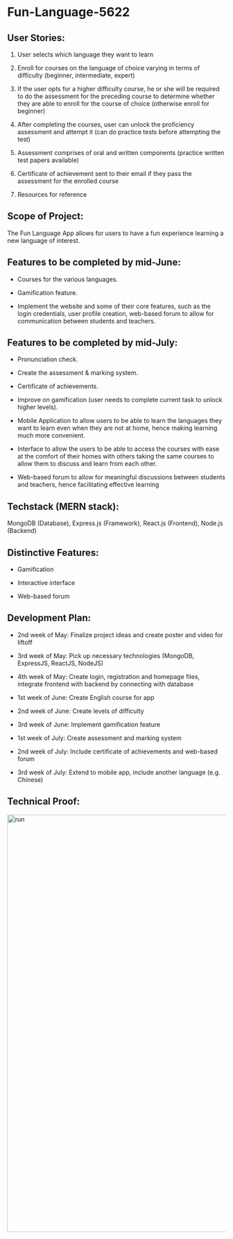 # Fun-Language-5622
## User Stories:  
1. User selects which language they want to learn  

2. Enroll for courses on the language of choice varying in terms of difficulty (beginner, intermediate, expert)  

3. If the user opts for a higher difficulty course, he or she will be required to do the assessment for the preceding course to determine whether they are able to enroll for the course of choice (otherwise enroll for beginner)  

4. After completing the courses, user can unlock the proficiency assessment and attempt it (can do practice tests before attempting the test)  

5. Assessment comprises of oral and written components (practice written test papers available)  

6. Certificate of achievement sent to their email if they pass the assessment for the enrolled course  

7. Resources for reference

## Scope of Project:  
The Fun Language App allows for users to have a fun experience learning a new language of interest.

## Features to be completed by mid-June:
* Courses for the various languages.  

* Gamification feature.  

* Implement the website and some of their core features, such as the login credentials, user profile creation, web-based forum to allow for communication between students and teachers.  

## Features to be completed by mid-July:
* Pronunciation check.  

* Create the assessment & marking system.  

* Certificate of achievements.  

* Improve on gamification (user needs to complete current task to unlock higher levels).  

* Mobile Application to allow users to be able to learn the languages they want to learn even when they are not at home, hence making learning much more convenient.  

* Interface to allow the users to be able to access the courses with ease at the comfort of their homes with others taking the same courses to allow them to discuss and learn from each other.  

* Web-based forum to allow for meaningful discussions between students and teachers, hence facilitating effective learning  

## Techstack (MERN stack):
MongoDB (Database),
Express.js (Framework),
React.js (Frontend),
Node.js (Backend)


## Distinctive Features:
* Gamification  

* Interactive interface  

* Web-based forum  

## Development Plan:
* 2nd week of May: Finalize project ideas and create poster and video for liftoff  

* 3rd week of May: Pick up necessary technologies (MongoDB, ExpressJS, ReactJS, NodeJS)  

* 4th week of May: Create login, registration and homepage files, integrate frontend with backend by connecting with database  

* 1st week of June: Create English course for app  

* 2nd week of June: Create levels of difficulty  

* 3rd week of June: Implement gamification feature  

* 1st week of July: Create assessment and marking system  

* 2nd week of July: Include certificate of achievements and web-based forum  

* 3rd week of July: Extend to mobile app, include another language (e.g. Chinese)  

## Technical Proof:
<img width="960" alt="run" src="https://github.com/zhanyang01/Fun-Language-5622/assets/110977266/25c3d34a-259a-4c1a-880d-cdad54fbb511">

